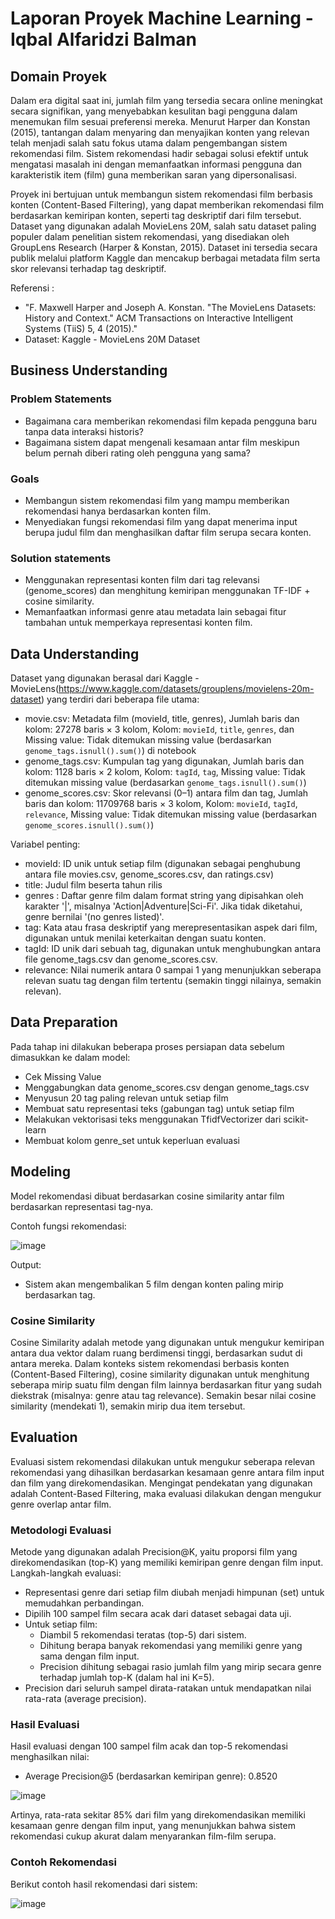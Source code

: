 # Laporan Proyek Machine Learning - Iqbal Alfaridzi Balman
## Domain Proyek

Dalam era digital saat ini, jumlah film yang tersedia secara online meningkat secara signifikan, yang menyebabkan kesulitan bagi pengguna dalam menemukan film sesuai preferensi mereka. Menurut Harper dan Konstan (2015), tantangan dalam menyaring dan menyajikan konten yang relevan telah menjadi salah satu fokus utama dalam pengembangan sistem rekomendasi film. Sistem rekomendasi hadir sebagai solusi efektif untuk mengatasi masalah ini dengan memanfaatkan informasi pengguna dan karakteristik item (film) guna memberikan saran yang dipersonalisasi.

Proyek ini bertujuan untuk membangun sistem rekomendasi film berbasis konten (Content-Based Filtering), yang dapat memberikan rekomendasi film berdasarkan kemiripan konten, seperti tag deskriptif dari film tersebut. Dataset yang digunakan adalah MovieLens 20M, salah satu dataset paling populer dalam penelitian sistem rekomendasi, yang disediakan oleh GroupLens Research (Harper & Konstan, 2015). Dataset ini tersedia secara publik melalui platform Kaggle dan mencakup berbagai metadata film serta skor relevansi terhadap tag deskriptif.

Referensi :
- "F. Maxwell Harper and Joseph A. Konstan. "The MovieLens Datasets: History and Context." ACM Transactions on Interactive Intelligent Systems (TiiS) 5, 4 (2015)."
- Dataset: Kaggle - MovieLens 20M Dataset

## Business Understanding

### Problem Statements

- Bagaimana cara memberikan rekomendasi film kepada pengguna baru tanpa data interaksi historis?
- Bagaimana sistem dapat mengenali kesamaan antar film meskipun belum pernah diberi rating oleh pengguna yang sama?

### Goals

- Membangun sistem rekomendasi film yang mampu memberikan rekomendasi hanya berdasarkan konten film.
- Menyediakan fungsi rekomendasi film yang dapat menerima input berupa judul film dan menghasilkan daftar film serupa secara konten.

### Solution statements
- Menggunakan representasi konten film dari tag relevansi (genome_scores) dan menghitung kemiripan menggunakan TF-IDF + cosine similarity.
- Memanfaatkan informasi genre atau metadata lain sebagai fitur tambahan untuk memperkaya representasi konten film.

## Data Understanding
Dataset yang digunakan berasal dari Kaggle - MovieLens(https://www.kaggle.com/datasets/grouplens/movielens-20m-dataset) yang terdiri dari beberapa file utama:
- movie.csv: Metadata film (movieId, title, genres), Jumlah baris dan kolom: 27278 baris × 3 kolom, Kolom: `movieId`, `title`, `genres`, dan Missing value: Tidak ditemukan missing value (berdasarkan `genome_tags.isnull().sum()`) di notebook
- genome_tags.csv: Kumpulan tag yang digunakan, Jumlah baris dan kolom: 1128 baris × 2 kolom, Kolom: `tagId`, `tag`, Missing value: Tidak ditemukan missing value (berdasarkan `genome_tags.isnull().sum()`)
- genome_scores.csv: Skor relevansi (0–1) antara film dan tag, Jumlah baris dan kolom: 11709768 baris × 3 kolom, Kolom: `movieId`, `tagId`, `relevance`, Missing value: Tidak ditemukan missing value (berdasarkan `genome_scores.isnull().sum()`)

Variabel penting:
- movieId: ID unik untuk setiap film (digunakan sebagai penghubung antara file movies.csv, genome_scores.csv, dan ratings.csv)
- title: Judul film beserta tahun rilis
- genres : Daftar genre film dalam format string yang dipisahkan oleh karakter '|', misalnya 'Action|Adventure|Sci-Fi'. Jika tidak diketahui, genre bernilai '(no genres listed)'.
- tag: Kata atau frasa deskriptif yang merepresentasikan aspek dari film, digunakan untuk menilai keterkaitan dengan suatu konten.
- tagId: ID unik dari sebuah tag, digunakan untuk menghubungkan antara file genome_tags.csv dan genome_scores.csv.
- relevance: Nilai numerik antara 0 sampai 1 yang menunjukkan seberapa relevan suatu tag dengan film tertentu (semakin tinggi nilainya, semakin relevan).


## Data Preparation
Pada tahap ini dilakukan beberapa proses persiapan data sebelum dimasukkan ke dalam model:
- Cek Missing Value
- Menggabungkan data genome_scores.csv dengan genome_tags.csv
- Menyusun 20 tag paling relevan untuk setiap film
- Membuat satu representasi teks (gabungan tag) untuk setiap film
- Melakukan vektorisasi teks menggunakan TfidfVectorizer dari scikit-learn
- Membuat kolom genre_set untuk keperluan evaluasi

## Modeling
Model rekomendasi dibuat berdasarkan cosine similarity antar film berdasarkan representasi tag-nya.

Contoh fungsi rekomendasi:

![image](https://github.com/user-attachments/assets/dd71ecc9-fd14-4a15-be25-11681a08bce9)

Output:
- Sistem akan mengembalikan 5 film dengan konten paling mirip berdasarkan tag.

### Cosine Similarity
Cosine Similarity adalah metode yang digunakan untuk mengukur kemiripan antara dua vektor dalam ruang berdimensi tinggi, berdasarkan sudut di antara mereka.
Dalam konteks sistem rekomendasi berbasis konten (Content-Based Filtering), cosine similarity digunakan untuk menghitung seberapa mirip suatu film dengan film lainnya berdasarkan fitur yang sudah diekstrak (misalnya: genre atau tag relevance). Semakin besar nilai cosine similarity (mendekati 1), semakin mirip dua item tersebut.


## Evaluation
Evaluasi sistem rekomendasi dilakukan untuk mengukur seberapa relevan rekomendasi yang dihasilkan berdasarkan kesamaan genre antara film input dan film yang direkomendasikan. Mengingat pendekatan yang digunakan adalah Content-Based Filtering, maka evaluasi dilakukan dengan mengukur genre overlap antar film.

### Metodologi Evaluasi
Metode yang digunakan adalah Precision@K, yaitu proporsi film yang direkomendasikan (top-K) yang memiliki kemiripan genre dengan film input. Langkah-langkah evaluasi:
- Representasi genre dari setiap film diubah menjadi himpunan (set) untuk memudahkan perbandingan.
- Dipilih 100 sampel film secara acak dari dataset sebagai data uji.
- Untuk setiap film:
    - Diambil 5 rekomendasi teratas (top-5) dari sistem.
    - Dihitung berapa banyak rekomendasi yang memiliki genre yang sama dengan film input.
    - Precision dihitung sebagai rasio jumlah film yang mirip secara genre terhadap jumlah top-K (dalam hal ini K=5).
- Precision dari seluruh sampel dirata-ratakan untuk mendapatkan nilai rata-rata (average precision).

### Hasil Evaluasi
Hasil evaluasi dengan 100 sampel film acak dan top-5 rekomendasi menghasilkan nilai:
  - Average Precision@5 (berdasarkan kemiripan genre): 0.8520
    
![image](https://github.com/user-attachments/assets/7d807aa7-a3ed-4da9-adb5-d8a4c47cd825)

Artinya, rata-rata sekitar 85% dari film yang direkomendasikan memiliki kesamaan genre dengan film input, yang menunjukkan bahwa sistem rekomendasi cukup akurat dalam menyarankan film-film serupa.

### Contoh Rekomendasi
Berikut contoh hasil rekomendasi dari sistem:

![image](https://github.com/user-attachments/assets/b120ae50-7029-46f5-bbe9-5d651156682a)

